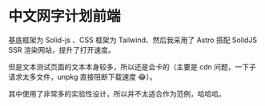 # 中文网字计划前端

基底框架为 Solid-js 、CSS 框架为 Tailwind、然后我采用了 Astro 搭配 SolidJS SSR 渲染网站，提升了打开速度。

但是文本测试页面的文本本身较多，所以还是会卡的（主要是 cdn 问题，一下子请求太多文件，unpkg 直接阻断下载速度 😂）。

其中使用了非常多的实验性设计，所以并不太适合作为范例，哈哈哈。
